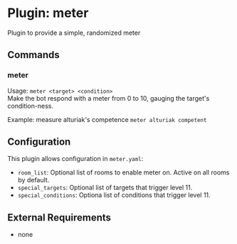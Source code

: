 Plugin: meter
===
Plugin to provide a simple, randomized meter

## Commands

### meter
Usage: `meter <target> <condition>`  
Make the bot respond with a meter from 0 to 10, gauging the target's condition-ness.

Example: measure alturiak's competence
`meter alturiak competent`

## Configuration

This plugin allows configuration in `meter.yaml`:

- `room_list`: Optional list of rooms to enable meter on. Active on all rooms by default.
- `special_targets`: Optional list of targets that trigger level 11.
- `special_conditions`: Optiona list of conditions that trigger level 11.

## External Requirements
- none